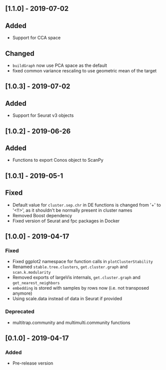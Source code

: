 ## [1.1.0] - 2019-07-02

## Added

- Support for CCA space

## Changed

- `buildGraph` now use PCA space as the default
- fixed common variance rescaling to use geometric mean of the target

## [1.0.3] - 2019-07-02

## Added

- Support for Seurat v3 objects

## [1.0.2] - 2019-06-26

## Added

- Functions to export Conos object to ScanPy

## [1.0.1] - 2019-05-1

## Fixed

- Default value for `cluster.sep.chr` in DE functions is changed from '+' to '<!!>', 
  as it shouldn't be normally present in cluster names
- Removed Boost dependency
- Fixed version of Seurat and fpc packages in Docker

## [1.0.0] - 2019-04-17

### Fixed

- Fixed ggplot2 namespace for function calls in `plotClusterStability`
- Renamed `stable.tree.clusters`, `get.cluster.graph` and `scan.k.modularity`
- Removed exports of largeVis internals, `get.cluster.graph` and `get_nearest_neighbors`
- `embedding` is stored with samples by rows now (i.e. not transposed anymore)
- Using scale.data instead of data in Seurat if provided

### Deprecated

- multitrap.community and multimulti.community functions

## [0.1.0] - 2019-04-17

### Added

- Pre-release version
